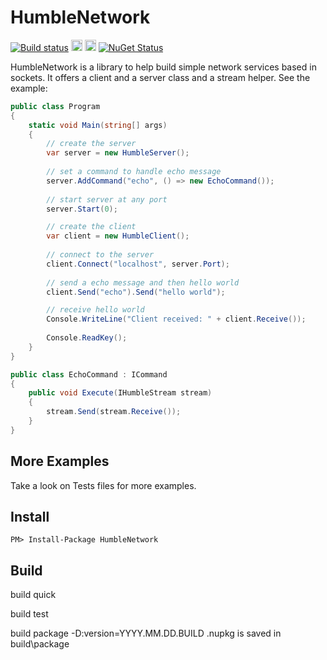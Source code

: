 HumbleNetwork
=============

[![Build status](https://ci.appveyor.com/api/projects/status/whppw7n2ejs667ku?svg=true)](https://ci.appveyor.com/project/joaofx/humblenetwork)
<a href="https://www.nuget.org/packages/HumbleNetwork/"><img src="http://img.shields.io/nuget/v/HumbleNetwork.svg?style=flat-square" alt="NuGet version" height="18"></a> 
<a href="https://www.nuget.org/packages/HumbleNetwork/"><img src="http://img.shields.io/nuget/dt/HumbleNetwork.svg?style=flat-square" alt="NuGet version" height="18"></a>
[![NuGet Status](http://nugetstatus.com/HumbleNetwork.png)](http://nugetstatus.com/packages/HumbleNetwork)

HumbleNetwork is a library to help build simple network services based in sockets. It offers a client and a server class and a stream helper. See the example:

``` csharp
public class Program
{
	static void Main(string[] args)
	{
		// create the server
		var server = new HumbleServer();
		
		// set a command to handle echo message
		server.AddCommand("echo", () => new EchoCommand());
		
		// start server at any port
		server.Start(0);

		// create the client
		var client = new HumbleClient();
		
		// connect to the server
		client.Connect("localhost", server.Port);
		
		// send a echo message and then hello world
		client.Send("echo").Send("hello world");

		// receive hello world
		Console.WriteLine("Client received: " + client.Receive());
		
		Console.ReadKey();
	}
}

public class EchoCommand : ICommand
{
	public void Execute(IHumbleStream stream)
	{
		stream.Send(stream.Receive());
	}
}
```

More Examples
-------------

Take a look on Tests files for more examples.


Install
-------

```
PM> Install-Package HumbleNetwork
```

Build
----

build quick

build test

build package -D:version=YYYY.MM.DD.BUILD
	.nupkg is saved in build\package
